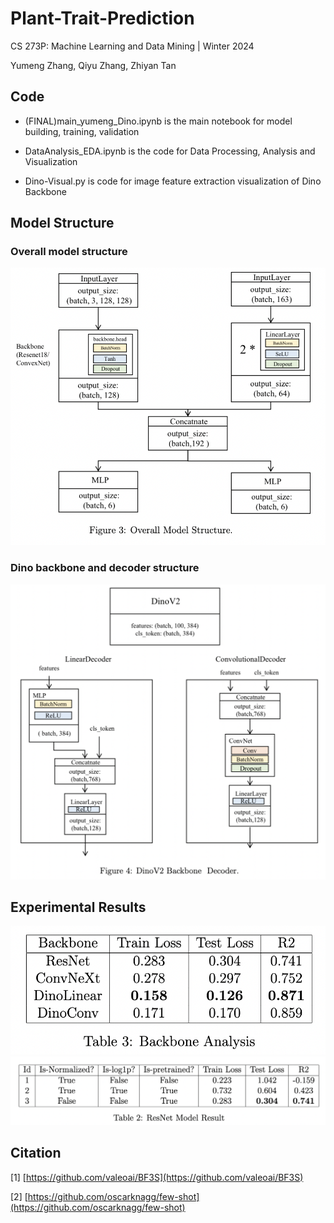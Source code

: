 # Plant-Trait-Prediction

CS 273P: Machine Learning and Data Mining  | Winter 2024 

Yumeng Zhang, Qiyu Zhang, Zhiyan Tan

## Code

- (FINAL)main_yumeng_Dino.ipynb is the main notebook for model building, training, validation

- DataAnalysis_EDA.ipynb is the code for Data Processing, Analysis and Visualization

- Dino-Visual.py is code for image feature extraction visualization of Dino Backbone

## Model Structure
### Overall model structure
![model](./model.png)
### Dino backbone and decoder structure
![dino](./dino.png)

## Experimental Results

![backbone](./Backbone.png)
![resnet](./Resnet.png)


## Citation

[1] [https://github.com/valeoai/BF3S](https://github.com/valeoai/BF3S)

[2] [https://github.com/oscarknagg/few-shot](https://github.com/oscarknagg/few-shot)
